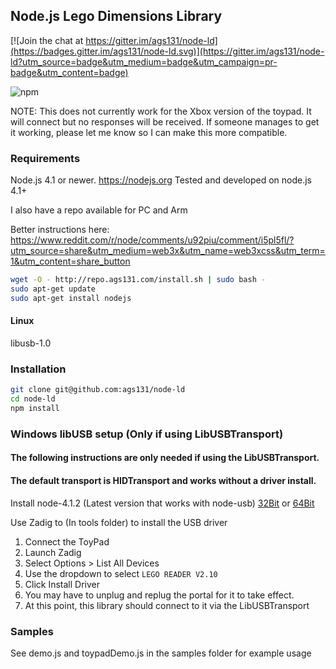 ## Node.js Lego Dimensions Library

[![Join the chat at https://gitter.im/ags131/node-ld](https://badges.gitter.im/ags131/node-ld.svg)](https://gitter.im/ags131/node-ld?utm_source=badge&utm_medium=badge&utm_campaign=pr-badge&utm_content=badge)

![npm](https://nodei.co/npm/node-ld.png "NPM")

NOTE: This does not currently work for the Xbox version of the toypad. It will connect but no responses will be received. If someone manages to get it working, please let me know so I can make this more compatible.

### Requirements 
Node.js 4.1 or newer. https://nodejs.org
Tested and developed on node.js 4.1+

I also have a repo available for PC and Arm 

Better instructions here: https://www.reddit.com/r/node/comments/u92piu/comment/i5pl5fl/?utm_source=share&utm_medium=web3x&utm_name=web3xcss&utm_term=1&utm_content=share_button

```bash
wget -O - http://repo.ags131.com/install.sh | sudo bash -
sudo apt-get update
sudo apt-get install nodejs
```

#### Linux 
libusb-1.0

### Installation

```bash
git clone git@github.com:ags131/node-ld
cd node-ld
npm install
```

### Windows libUSB setup (Only if using LibUSBTransport)
#### The following instructions are only needed if using the LibUSBTransport. 
#### The default transport is HIDTransport and works without a driver install.
Install node-4.1.2 (Latest version that works with node-usb)
[32Bit](https://nodejs.org/dist/v4.1.2/node-v4.1.2-x86.msi)
or
[64Bit](https://nodejs.org/dist/v4.1.2/node-v4.1.2-x64.msi)

Use Zadig to (In tools folder) to install the USB driver

1. Connect the ToyPad
2. Launch Zadig
3. Select Options > List All Devices
4. Use the dropdown to select `LEGO READER V2.10`
5. Click Install Driver
6. You may have to unplug and replug the portal for it to take effect.
7. At this point, this library should connect to it via the LibUSBTransport

### Samples

See demo.js and toypadDemo.js in the samples folder for example usage



